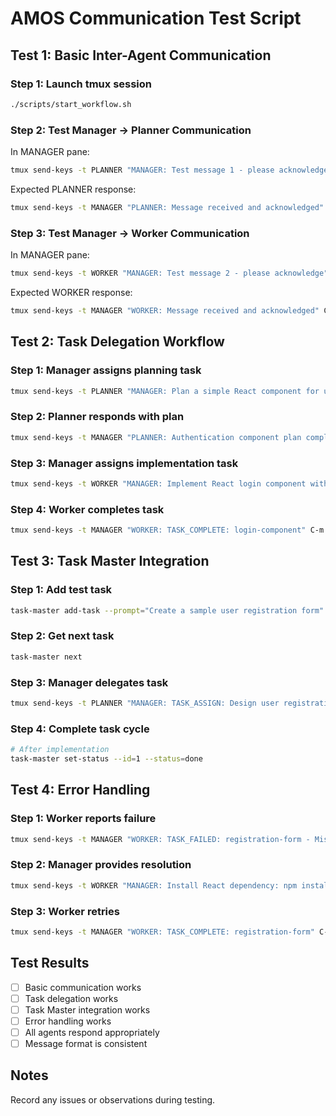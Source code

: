 # AMOS Communication Test Script

## Test 1: Basic Inter-Agent Communication

### Step 1: Launch tmux session
```bash
./scripts/start_workflow.sh
```

### Step 2: Test Manager → Planner Communication
In MANAGER pane:
```bash
tmux send-keys -t PLANNER "MANAGER: Test message 1 - please acknowledge" C-m
```

Expected PLANNER response:
```bash
tmux send-keys -t MANAGER "PLANNER: Message received and acknowledged" C-m
```

### Step 3: Test Manager → Worker Communication
In MANAGER pane:
```bash
tmux send-keys -t WORKER "MANAGER: Test message 2 - please acknowledge" C-m
```

Expected WORKER response:
```bash
tmux send-keys -t MANAGER "WORKER: Message received and acknowledged" C-m
```

## Test 2: Task Delegation Workflow

### Step 1: Manager assigns planning task
```bash
tmux send-keys -t PLANNER "MANAGER: Plan a simple React component for user authentication" C-m
```

### Step 2: Planner responds with plan
```bash
tmux send-keys -t MANAGER "PLANNER: Authentication component plan complete - includes login form, validation, and state management" C-m
```

### Step 3: Manager assigns implementation task
```bash
tmux send-keys -t WORKER "MANAGER: Implement React login component with form validation" C-m
```

### Step 4: Worker completes task
```bash
tmux send-keys -t MANAGER "WORKER: TASK_COMPLETE: login-component" C-m
```

## Test 3: Task Master Integration

### Step 1: Add test task
```bash
task-master add-task --prompt="Create a sample user registration form"
```

### Step 2: Get next task
```bash
task-master next
```

### Step 3: Manager delegates task
```bash
tmux send-keys -t PLANNER "MANAGER: TASK_ASSIGN: Design user registration form architecture" C-m
```

### Step 4: Complete task cycle
```bash
# After implementation
task-master set-status --id=1 --status=done
```

## Test 4: Error Handling

### Step 1: Worker reports failure
```bash
tmux send-keys -t MANAGER "WORKER: TASK_FAILED: registration-form - Missing React dependency" C-m
```

### Step 2: Manager provides resolution
```bash
tmux send-keys -t WORKER "MANAGER: Install React dependency: npm install react react-dom" C-m
```

### Step 3: Worker retries
```bash
tmux send-keys -t MANAGER "WORKER: TASK_COMPLETE: registration-form" C-m
```

## Test Results

- [ ] Basic communication works
- [ ] Task delegation works
- [ ] Task Master integration works
- [ ] Error handling works
- [ ] All agents respond appropriately
- [ ] Message format is consistent

## Notes

Record any issues or observations during testing.